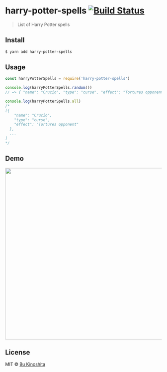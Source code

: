 # harry-potter-spells [![Build Status](https://travis-ci.org/bukinoshita/harry-potter-spells.svg?branch=master)](https://travis-ci.org/bukinoshita/harry-potter-spells)

> List of Harry Potter spells


## Install

```bash
$ yarn add harry-potter-spells
```


## Usage

```javascript
const harryPotterSpells = require('harry-potter-spells')

console.log(harryPotterSpells.random())
// => { "name": "Crucio", "type": "curse", "effect": "Tortures opponent" }

console.log(harryPotterSpells.all)
/*
[{
    "name": "Crucio",
    "type": "curse",
    "effect": "Tortures opponent"
  },
  ...
]
*/
```


## Demo

<img src="https://github.com/bukinoshita/harry-potter-spells/blob/master/demo.png" alt="" width="550">


## License

MIT © [Bu Kinoshita](https://bukinoshita.io)
